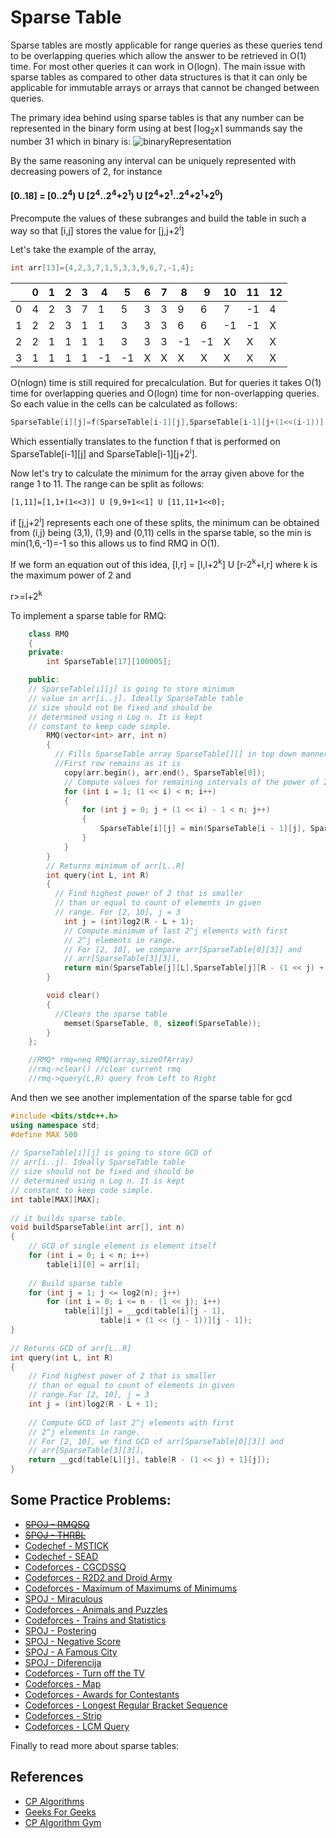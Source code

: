 # Sparse Table

Sparse tables are mostly applicable for range queries as these queries tend to be overlapping queries which allow the answer to be retrieved in O(1) time. For most other queries it can work in O(logn). The main issue with sparse tables as compared to other data structures is that it can only be applicable for immutable arrays or arrays that cannot be changed between queries. 

The primary idea behind using sparse tables is that any number can be represented in the binary form using at best ⌈log<sub>2</sub>x⌉ summands say the number 31 which in binary is:
![binaryRepresentation](https://github.com/mirzaazwad/Data-Structures-And-Algorithms/blob/main/DataStructures/Resources/SparseTable/binaryRepresentation.png)

By the same reasoning any interval can be uniquely represented with decreasing powers of 2, for instance
<h4>
  [0..18] = [0..2<sup>4</sup>) U [2<sup>4</sup>..2<sup>4</sup>+2<sup>1</sup>) U [2<sup>4</sup>+2<sup>1</sup>..2<sup>4</sup>+2<sup>1</sup>+2<sup>0</sup>)
 </h4>
 
 Precompute the values of these subranges and build the table in such a way so that [i,j] stores the value for [j,j+2<sup>i</sup>] 
 
 Let's take the example of the array, 
 
 ```cpp
 int arr[13]={4,2,3,7,1,5,3,3,9,6,7,-1,4};
 ```

 <table>
<thead>
  <tr>
    <th></th>
    <th>0</th>
    <th>1</th>
    <th>2</th>
    <th>3</th>
    <th>4</th>
    <th>5</th>
    <th>6</th>
    <th>7</th>
    <th>8</th>
    <th>9</th>
    <th>10</th>
    <th>11</th>
    <th>12</th>
  </tr>
</thead>
<tbody>
  <tr>
    <td>0</td>
    <td>4</td>
    <td>2</td>
    <td>3</td>
    <td>7</td>
    <td>1</td>
    <td>5</td>
    <td>3</td>
    <td>3</td>
    <td>9</td>
    <td>6</td>
    <td>7</td>
    <td>-1</td>
    <td>4</td>
  </tr>
  <tr>
    <td>1</td>
    <td>2</td>
    <td>2</td>
    <td>3</td>
    <td>1</td>
    <td>1</td>
    <td>3</td>
    <td>3</td>
    <td>3</td>
    <td>6</td>
    <td>6</td>
    <td>-1</td>
    <td>-1</td>
    <td> X </td>
  </tr>
  <tr>
    <td>2</td>
    <td>2</td>
    <td>1</td>
    <td>1</td>
    <td>1</td>
    <td>1</td>
    <td>3</td>
    <td>3</td>
    <td>3</td>
    <td>-1</td>
    <td>-1</td>
    <td>X</td>
    <td>X</td>
    <td>X</td>
  </tr>
  <tr>
    <td>3</td>
    <td>1</td>
    <td>1</td>
    <td>1</td>
    <td>1</td>
    <td>-1</td>
    <td>-1</td>
    <td>X</td>
    <td>X</td>
    <td>X</td>
    <td>X</td>
    <td>X</td>
    <td>X</td>
    <td>X</td>
  </tr>
</tbody>
</table>
 
 O(nlogn) time is still required for precalculation. But for queries it takes O(1) time for overlapping queries and O(logn) time for non-overlapping queries. So each value in the cells can be calculated as follows:

 ```cpp
 SparseTable[i][j]=f(SparseTable[i-1][j],SparseTable[i-1][j+(1<<(i-1))]);
 ```

 Which essentially translates to the function f that is performed on SparseTable[i-1][j] and SparseTable[i-1][j+2<sup>i</sup>].

 Now let's try to calculate the minimum for the array given above for the range 1 to 11.
The range can be split as follows:
```
[1,11]=[1,1+(1<<3)] U [9,9+1<<1] U [11,11+1<<0];
```
if [j,j+2<sup>i</sup>] represents each one of these splits, the minimum can be obtained from (i,j) being (3,1), (1,9) and (0,11) cells in the sparse table, so the min is min(1,6,-1)=-1 so this allows us to find RMQ in O(1).

If we form an equation out of this idea, [l,r] = [l,l+2<sup>k</sup>] U [r-2<sup>k</sup>+l,r] where k is the maximum power of 2 and

r>=l+2<sup>k</sup>

To implement a sparse table for RMQ:
```cpp
    class RMQ
    {
    private:
        int SparseTable[17][100005];

    public:
    // SparseTable[i][j] is going to store minimum
    // value in arr[i..j]. Ideally SparseTable table
    // size should not be fixed and should be
    // determined using n Log n. It is kept
    // constant to keep code simple.
        RMQ(vector<int> arr, int n)
        {
          // Fills SparseTable array SparseTable[][] in top down manner.
          //First row remains as it is
            copy(arr.begin(), arr.end(), SparseTable[0]);
            // Compute values for remaining intervals of the power of 2
            for (int i = 1; (1 << i) < n; i++)
            {
                for (int j = 0; j + (1 << i) - 1 < n; j++)
                {
                    SparseTable[i][j] = min(SparseTable[i - 1][j], SparseTable[i - 1][j + (1 << (i - 1))]);
                }
            }
        }
        // Returns minimum of arr[L..R]
        int query(int L, int R)
        {
          // Find highest power of 2 that is smaller
          // than or equal to count of elements in given
          // range. For [2, 10], j = 3
            int j = (int)log2(R - L + 1);
            // Compute minimum of last 2^j elements with first
            // 2^j elements in range.
            // For [2, 10], we compare arr[SparseTable[0][3]] and
            // arr[SparseTable[3][3]],
            return min(SparseTable[j][L],SparseTable[j][R - (1 << j) + 1]);
        }

        void clear()
        {
          //Clears the sparse table
            memset(SparseTable, 0, sizeof(SparseTable));
        }
    };

    //RMQ* rmq=neq RMQ(array,sizeOfArray)
    //rmq->clear() //clear current rmq
    //rmq->query(L,R) query from Left to Right
```

And then we see another implementation of the sparse table for gcd

```cpp
#include <bits/stdc++.h>
using namespace std;
#define MAX 500
 
// SparseTable[i][j] is going to store GCD of
// arr[i..j]. Ideally SparseTable table
// size should not be fixed and should be
// determined using n Log n. It is kept
// constant to keep code simple.
int table[MAX][MAX];
 
// it builds sparse table.
void buildSparseTable(int arr[], int n)
{
    // GCD of single element is element itself
    for (int i = 0; i < n; i++)
        table[i][0] = arr[i];
 
    // Build sparse table
    for (int j = 1; j <= log2(n); j++)
        for (int i = 0; i <= n - (1 << j); i++)
            table[i][j] = __gcd(table[i][j - 1],
                    table[i + (1 << (j - 1))][j - 1]);
}
 
// Returns GCD of arr[L..R]
int query(int L, int R)
{
    // Find highest power of 2 that is smaller
    // than or equal to count of elements in given
    // range.For [2, 10], j = 3
    int j = (int)log2(R - L + 1);
 
    // Compute GCD of last 2^j elements with first
    // 2^j elements in range.
    // For [2, 10], we find GCD of arr[SparseTable[0][3]] and
    // arr[SparseTable[3][3]],
    return __gcd(table[L][j], table[R - (1 << j) + 1][j]);
}
```

## Some Practice Problems:
<ul>
  <li><s><a href="http://www.spoj.com/problems/RMQSQ/">SPOJ - RMQSQ</a></s></li>
  <li><s><a href="http://www.spoj.com/problems/THRBL/">SPOJ - THRBL</a></s></li>
<li><a href="https://www.codechef.com/problems/MSTICK">Codechef - MSTICK</a></li>
<li><a href="https://www.codechef.com/problems/SEAD">Codechef - SEAD</a></li>
<li><a href="http://codeforces.com/contest/475/problem/D">Codeforces - CGCDSSQ</a></li>
<li><a href="http://codeforces.com/problemset/problem/514/D">Codeforces - R2D2 and Droid Army</a></li>
<li><a href="http://codeforces.com/problemset/problem/872/B">Codeforces - Maximum of Maximums of Minimums</a></li>
<li><a href="http://www.spoj.com/problems/TNVFC1M/">SPOJ - Miraculous</a></li>
<li><a href="http://codeforces.com/contest/713/problem/D">Codeforces - Animals and Puzzles</a></li>
<li><a href="http://codeforces.com/contest/675/problem/E">Codeforces - Trains and Statistics</a></li>
<li><a href="http://www.spoj.com/problems/POSTERIN/">SPOJ - Postering</a></li>
<li><a href="http://www.spoj.com/problems/RPLN/">SPOJ - Negative Score</a></li>
<li><a href="http://www.spoj.com/problems/CITY2/">SPOJ - A Famous City</a></li>
<li><a href="http://www.spoj.com/problems/DIFERENC/">SPOJ - Diferencija</a></li>
<li><a href="http://codeforces.com/contest/863/problem/E">Codeforces - Turn off the TV</a></li>
<li><a href="http://codeforces.com/contest/15/problem/D">Codeforces - Map</a></li>
<li><a href="http://codeforces.com/contest/873/problem/E">Codeforces - Awards for Contestants</a></li>
<li><a href="http://codeforces.com/contest/5/problem/C">Codeforces - Longest Regular Bracket Sequence</a></li>
<li><a href="https://codeforces.com/contest/487/problem/B">Codeforces - Strip</a></li>
<li><a href="https://codeforces.com/gym/100570/problem/A">Codeforces - LCM Query</a></li>
</ul>

Finally to read more about sparse tables:

## References

* [CP Algorithms](https://cp-algorithms.com/data_structures/sparse-table.html#precomputation)
* [Geeks For Geeks](https://www.geeksforgeeks.org/sparse-table/)
* [CP Algorithm Gym](https://codeforces.com/blog/entry/15729)
